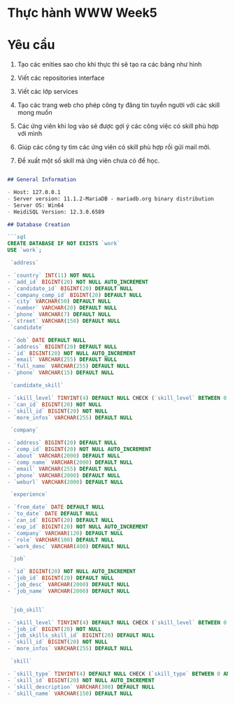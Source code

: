 # Thực hành WWW Week5
# Yêu cầu
1. Tạo các enities sao cho khi thực thi sẽ tạo ra các bảng như hình
   
3. Viết các repositories interface
4. Viết các lớp services
5. Tạo các trang web cho phép công ty đăng tin tuyển người với các skill mong muốn
6. Các ứng viên khi log vào sẽ được gợi ý các công việc có skill phù hợp với mình
7. Giúp các công ty tìm các ứng viên có skill phù hợp rồi gửi mail mời.
8. Đề xuất một số skill mà ứng viên chưa có để học.

```markdown

## General Information

- Host: 127.0.0.1
- Server version: 11.1.2-MariaDB - mariadb.org binary distribution
- Server OS: Win64
- HeidiSQL Version: 12.3.0.6589

## Database Creation

```sql
CREATE DATABASE IF NOT EXISTS `work`
USE `work`;

 `address`

- `country` INT(11) NOT NULL
- `add_id` BIGINT(20) NOT NULL AUTO_INCREMENT
- `candidate_id` BIGINT(20) DEFAULT NULL
- `company_comp_id` BIGINT(20) DEFAULT NULL
- `city` VARCHAR(50) DEFAULT NULL
- `number` VARCHAR(20) DEFAULT NULL
- `phone` VARCHAR(7) DEFAULT NULL
- `street` VARCHAR(150) DEFAULT NULL
 `candidate`

- `dob` DATE DEFAULT NULL
- `address` BIGINT(20) DEFAULT NULL
- `id` BIGINT(20) NOT NULL AUTO_INCREMENT
- `email` VARCHAR(255) DEFAULT NULL
- `full_name` VARCHAR(255) DEFAULT NULL
- `phone` VARCHAR(15) DEFAULT NULL

 `candidate_skill`

- `skill_level` TINYINT(4) DEFAULT NULL CHECK (`skill_level` BETWEEN 0 AND 3)
- `can_id` BIGINT(20) NOT NULL
- `skill_id` BIGINT(20) NOT NULL
- `more_infos` VARCHAR(255) DEFAULT NULL

 `company`

- `address` BIGINT(20) DEFAULT NULL
- `comp_id` BIGINT(20) NOT NULL AUTO_INCREMENT
- `about` VARCHAR(2000) DEFAULT NULL
- `comp_name` VARCHAR(2000) DEFAULT NULL
- `email` VARCHAR(255) DEFAULT NULL
- `phone` VARCHAR(2000) DEFAULT NULL
- `weburl` VARCHAR(2000) DEFAULT NULL

 `experience`

- `from_date` DATE DEFAULT NULL
- `to_date` DATE DEFAULT NULL
- `can_id` BIGINT(20) DEFAULT NULL
- `exp_id` BIGINT(20) NOT NULL AUTO_INCREMENT
- `company` VARCHAR(120) DEFAULT NULL
- `role` VARCHAR(100) DEFAULT NULL
- `work_desc` VARCHAR(400) DEFAULT NULL

 `job`

- `id` BIGINT(20) NOT NULL AUTO_INCREMENT
- `job_id` BIGINT(20) DEFAULT NULL
- `job_desc` VARCHAR(2000) DEFAULT NULL
- `job_name` VARCHAR(2000) DEFAULT NULL


 `job_skill`

- `skill_level` TINYINT(4) DEFAULT NULL CHECK (`skill_level` BETWEEN 0 AND 3)
- `job_id` BIGINT(20) NOT NULL
- `job_skills_skill_id` BIGINT(20) DEFAULT NULL
- `skill_id` BIGINT(20) NOT NULL
- `more_infos` VARCHAR(255) DEFAULT NULL

 `skill`

- `skill_type` TINYINT(4) DEFAULT NULL CHECK (`skill_type` BETWEEN 0 AND 2)
- `skill_id` BIGINT(20) NOT NULL AUTO_INCREMENT
- `skill_description` VARCHAR(300) DEFAULT NULL
- `skill_name` VARCHAR(150) DEFAULT NULL


```

```sql
